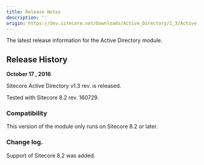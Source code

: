 ```yaml
---
title: Release Notes
description: ''
origin: https://dev.sitecore.net/Downloads/Active_Directory/1_3/Active_Directory_1_3/Release_Notes
---
```


The latest release information for the Active Directory module.

## Release History

**October 17 , 2016**

Sitecore Active Directory v1.3 rev. is released.

Tested with Sitecore 8.2 rev. 160729.

### Compatibility

This version of the module only runs on Sitecore 8.2 or later.

### Change log.

Support of Sitecore 8.2 was added.